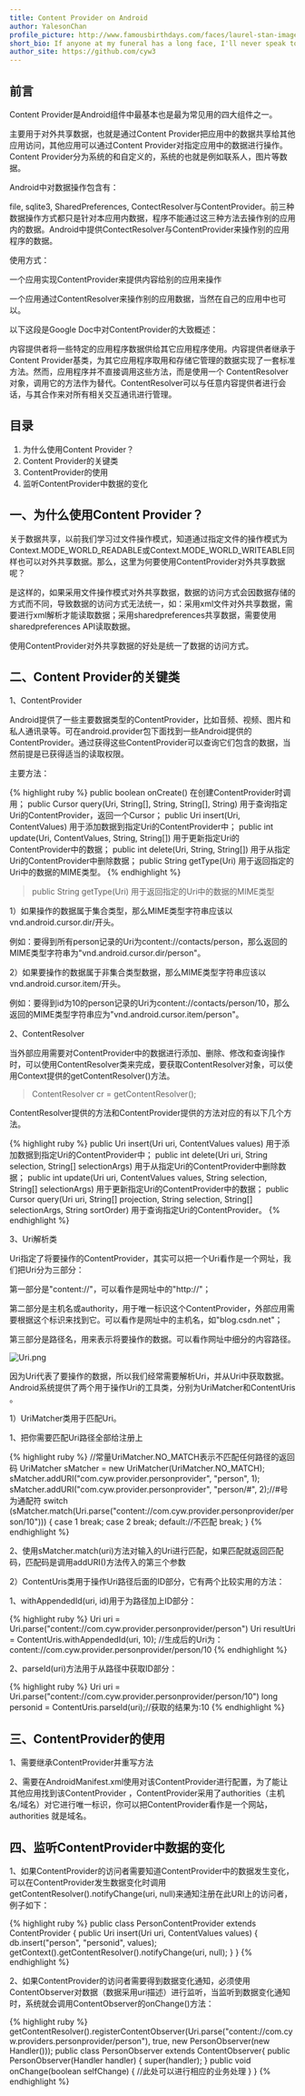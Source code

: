 ```yaml
---
title: Content Provider on Android
author: YalesonChan
profile_picture: http://www.famousbirthdays.com/faces/laurel-stan-image.jpg
short_bio: If anyone at my funeral has a long face, I'll never speak to him again.
author_site: https://github.com/cyw3
---
```

## 前言

Content Provider是Android组件中最基本也是最为常见用的四大组件之一。

主要用于对外共享数据，也就是通过Content Provider把应用中的数据共享给其他应用访问，其他应用可以通过Content Provider对指定应用中的数据进行操作。Content Provider分为系统的和自定义的，系统的也就是例如联系人，图片等数据。

Android中对数据操作包含有：

file, sqlite3, SharedPreferences, ContectResolver与ContentProvider。前三种数据操作方式都只是针对本应用内数据，程序不能通过这三种方法去操作别的应用内的数据。Android中提供ContectResolver与ContentProvider来操作别的应用程序的数据。

使用方式：

一个应用实现ContentProvider来提供内容给别的应用来操作

一个应用通过ContentResolver来操作别的应用数据，当然在自己的应用中也可以。

以下这段是Google Doc中对ContentProvider的大致概述：

内容提供者将一些特定的应用程序数据供给其它应用程序使用。内容提供者继承于Content Provider基类，为其它应用程序取用和存储它管理的数据实现了一套标准方法。然而，应用程序并不直接调用这些方法，而是使用一个 ContentResolver对象，调用它的方法作为替代。ContentResolver可以与任意内容提供者进行会话，与其合作来对所有相关交互通讯进行管理。

## 目录
1. 为什么使用Content Provider？
2. Content Provider的关键类
3. ContentProvider的使用
4. 监听ContentProvider中数据的变化

## 一、为什么使用Content Provider？

关于数据共享，以前我们学习过文件操作模式，知道通过指定文件的操作模式为Context.MODE_WORLD_READABLE或Context.MODE_WORLD_WRITEABLE同样也可以对外共享数据。那么，这里为何要使用ContentProvider对外共享数据呢？

是这样的，如果采用文件操作模式对外共享数据，数据的访问方式会因数据存储的方式而不同，导致数据的访问方式无法统一，如：采用xml文件对外共享数据，需要进行xml解析才能读取数据；采用sharedpreferences共享数据，需要使用sharedpreferences API读取数据。

使用ContentProvider对外共享数据的好处是统一了数据的访问方式。

## 二、Content Provider的关键类

1、ContentProvider

Android提供了一些主要数据类型的ContentProvider，比如音频、视频、图片和私人通讯录等。可在android.provider包下面找到一些Android提供的ContentProvider。通过获得这些ContentProvider可以查询它们包含的数据，当然前提是已获得适当的读取权限。

主要方法：

{% highlight ruby %}
public boolean onCreate() 在创建ContentProvider时调用；
public Cursor query(Uri, String[], String, String[], String) 用于查询指定Uri的ContentProvider，返回一个Cursor；
public Uri insert(Uri, ContentValues) 用于添加数据到指定Uri的ContentProvider中；
public int update(Uri, ContentValues, String, String[]) 用于更新指定Uri的ContentProvider中的数据；
public int delete(Uri, String, String[]) 用于从指定Uri的ContentProvider中删除数据；
public String getType(Uri) 用于返回指定的Uri中的数据的MIME类型。
{% endhighlight %}

> public String getType(Uri) 用于返回指定的Uri中的数据的MIME类型

1）如果操作的数据属于集合类型，那么MIME类型字符串应该以vnd.android.cursor.dir/开头。

例如：要得到所有person记录的Uri为content://contacts/person，那么返回的MIME类型字符串为"vnd.android.cursor.dir/person"。

2）如果要操作的数据属于非集合类型数据，那么MIME类型字符串应该以vnd.android.cursor.item/开头。

例如：要得到id为10的person记录的Uri为content://contacts/person/10，那么返回的MIME类型字符串应为"vnd.android.cursor.item/person"。

2、ContentResolver

当外部应用需要对ContentProvider中的数据进行添加、删除、修改和查询操作时，可以使用ContentResolver类来完成，要获取ContentResolver对象，可以使用Context提供的getContentResolver()方法。

> ContentResolver cr = getContentResolver();

ContentResolver提供的方法和ContentProvider提供的方法对应的有以下几个方法。

{% highlight ruby %}
public Uri insert(Uri uri, ContentValues values) 用于添加数据到指定Uri的ContentProvider中；
public int delete(Uri uri, String selection, String[] selectionArgs) 用于从指定Uri的ContentProvider中删除数据；
public int update(Uri uri, ContentValues values, String selection, String[] selectionArgs) 用于更新指定Uri的ContentProvider中的数据；
public Cursor query(Uri uri, String[] projection, String selection, String[] selectionArgs, String sortOrder) 用于查询指定Uri的ContentProvider。
{% endhighlight %}

3、Uri解析类

Uri指定了将要操作的ContentProvider，其实可以把一个Uri看作是一个网址，我们把Uri分为三部分：

第一部分是"content://"，可以看作是网址中的"http://"；

第二部分是主机名或authority，用于唯一标识这个ContentProvider，外部应用需要根据这个标识来找到它。可以看作是网址中的主机名，如"blog.csdn.net"；

第三部分是路径名，用来表示将要操作的数据。可以看作网址中细分的内容路径。

![Uri.png]({{site.baseurl}}/img/Uri.png)

因为Uri代表了要操作的数据，所以我们经常需要解析Uri，并从Uri中获取数据。Android系统提供了两个用于操作Uri的工具类，分别为UriMatcher和ContentUris 。

1）UriMatcher类用于匹配Uri。

1、把你需要匹配Uri路径全部给注册上

{% highlight ruby %}
//常量UriMatcher.NO_MATCH表示不匹配任何路径的返回码
UriMatcher  sMatcher = new UriMatcher(UriMatcher.NO_MATCH);
sMatcher.addURI("com.cyw.provider.personprovider", "person", 1);
sMatcher.addURI("com.cyw.provider.personprovider", "person/#", 2);//#号为通配符
switch (sMatcher.match(Uri.parse("content://com.cyw.provider.personprovider/person/10"))) { 
   case 1
     break;
   case 2
     break;
   default://不匹配
     break;
}
{% endhighlight %}

2、使用sMatcher.match(uri)方法对输入的Uri进行匹配，如果匹配就返回匹配码，匹配码是调用addURI()方法传入的第三个参数​

2）ContentUris类用于操作Uri路径后面的ID部分，它有两个比较实用的方法：

1、withAppendedId(uri, id)用于为路径加上ID部分：

{% highlight ruby %}
Uri uri = Uri.parse("content://com.cyw.provider.personprovider/person")
Uri resultUri = ContentUris.withAppendedId(uri, 10); 
//生成后的Uri为：content://com.cyw.provider.personprovider/person/10
{% endhighlight %}

2、parseId(uri)方法用于从路径中获取ID部分：

{% highlight ruby %}
Uri uri = Uri.parse("content://com.cyw.provider.personprovider/person/10")
long personid = ContentUris.parseId(uri);//获取的结果为:10
{% endhighlight %}


## 三、ContentProvider的使用

1、需要继承ContentProvider并重写方法

2、需要在AndroidManifest.xml使用<provider>对该ContentProvider进行配置，为了能让其他应用找到该ContentProvider ，ContentProvider采用了authorities（主机名/域名）对它进行唯一标识，你可以把ContentProvider看作是一个网站，authorities 就是域名。
​

## 四、监听ContentProvider中数据的变化

1、如果ContentProvider的访问者需要知道ContentProvider中的数据发生变化，可以在ContentProvider发生数据变化时调用getContentResolver().notifyChange(uri, null)来通知注册在此URI上的访问者，例子如下：

{% highlight ruby %}
public class PersonContentProvider extends ContentProvider {
   public Uri insert(Uri uri, ContentValues values) {
      db.insert("person", "personid", values);
   getContext().getContentResolver().notifyChange(uri, null);
   }
}
{% endhighlight %}

2、如果ContentProvider的访问者需要得到数据变化通知，必须使用ContentObserver对数据（数据采用uri描述）进行监听，当监听到数据变化通知时，系统就会调用ContentObserver的onChange()方法：

{% highlight ruby %}
getContentResolver().registerContentObserver(Uri.parse("content://com.cyw.providers.personprovider/person"),
       true, new PersonObserver(new Handler()));
public class PersonObserver extends ContentObserver{
   public PersonObserver(Handler handler) {
      super(handler);
   }
   public void onChange(boolean selfChange) {
      //此处可以进行相应的业务处理
   }
}
{% endhighlight %}
